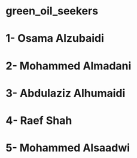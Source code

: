 # green_oil_seekers
# 1- Osama Alzubaidi
# 2- Mohammed Almadani
# 3- Abdulaziz Alhumaidi
# 4- Raef Shah
# 5- Mohammed Alsaadwi

